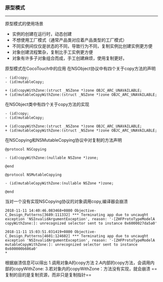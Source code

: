 ### 原型模式

***

原型模式的使用场景
- 实例的创建在运行时，动态创建
- 不想使用工厂模式（通常产品类对应着产品类型的工厂模式）
- 不同实例间仅仅是状态的不同，导致行为不同，复制实例比创建实例更方便
- 对象创建流程繁杂，复制比手工实例更方便
- 对象有许多子对象组合而成，手工创建麻烦，使用复制更好。

原型模式在CocoTouch中的应用
在NSObject协议中有四个关于copy方法的声明
```
- (id)copy;
- (id)mutableCopy;

+ (id)copyWithZone:(struct _NSZone *)zone OBJC_ARC_UNAVAILABLE;
+ (id)mutableCopyWithZone:(struct _NSZone *)zone OBJC_ARC_UNAVAILABLE;
```

在NSObject类中有四个关于copy方法的实现
```
- (id)copy;
- (id)mutableCopy;

+ (id)copyWithZone:(struct _NSZone *)zone OBJC_ARC_UNAVAILABLE;
+ (id)mutableCopyWithZone:(struct _NSZone *)zone OBJC_ARC_UNAVAILABLE;
```

在NSCopying和NSMutableCopying协议中对复制的方法声明
```
@protocol NSCopying

- (id)copyWithZone:(nullable NSZone *)zone;

@end

@protocol NSMutableCopying

- (id)mutableCopyWithZone:(nullable NSZone *)zone;

@end
```
当对一个没有实现NSCopying协议的对象调用copy,编译器会崩溃

```
2018-11-11 14:40:46.083468+0800 Objective-C_Design_Patterns[3689:111332] *** Terminating app due to uncaught exception 'NSInvalidArgumentException', reason: '-[ZHFProtoTypeModelA copyWithZone:]: unrecognized selector sent to instance 0x6000027da5a0'

```

```
2018-11-11 15:03:51.031419+0800 Objective-C_Design_Patterns[4601:124602] *** Terminating app due to uncaught exception 'NSInvalidArgumentException', reason: '-[ZHFProtoTypeModelA mutableCopyWithZone:]: unrecognized selector sent to instance 0x600000b606a0'
*
```
根据崩溃信息可以得出
1.调用对象A的copy方法
2.A内部的copy方法，会调用内部的copyWithZone:
3.若对象内的copyWithZone：方法没有实现，就会崩溃
==复制的目的是复制资源，而非只是复制指针==







